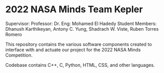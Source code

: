 # 2022 NASA Minds Team Kepler #

Supervisor:  Professor: Dr. Eng: Mohamed El Hadedy 
Student Members: Dhanush Karthikeyan, Antony C. Yung, Shadrach W. Viste, Ruben Torres Romero

This repository contains the various software components created to interface with and actuate our project for the 2022 NASA Minds Competition.

Codebase contains C++, C, Python, HTML, CSS, and other languages.

